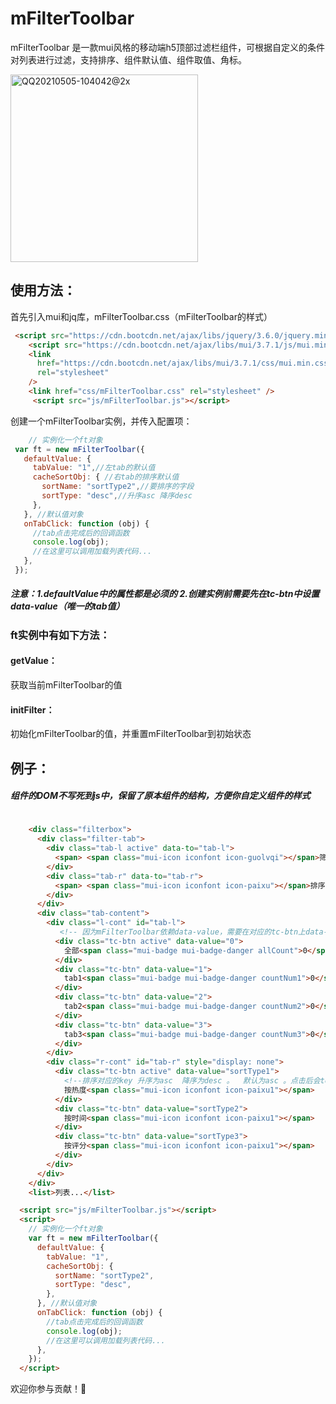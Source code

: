 
# mFilterToolbar

mFilterToolbar 是一款mui风格的移动端h5顶部过滤栏组件，可根据自定义的条件对列表进行过滤，支持排序、组件默认值、组件取值、角标。

<img width="300" alt="QQ20210505-104042@2x" src="https://user-images.githubusercontent.com/36625154/117092071-c57a7e80-ad8f-11eb-9d3f-ab93f7e0cff8.png">



## 使用方法：
首先引入mui和jq库，mFilterToolbar.css（mFilterToolbar的样式）
```html
 <script src="https://cdn.bootcdn.net/ajax/libs/jquery/3.6.0/jquery.min.js"></script>
    <script src="https://cdn.bootcdn.net/ajax/libs/mui/3.7.1/js/mui.min.js"></script>
    <link
      href="https://cdn.bootcdn.net/ajax/libs/mui/3.7.1/css/mui.min.css"
      rel="stylesheet"
    />
    <link href="css/mFilterToolbar.css" rel="stylesheet" />
     <script src="js/mFilterToolbar.js"></script>
```

创建一个mFilterToolbar实例，并传入配置项：

   ```javascript
       // 实例化一个ft对象
    var ft = new mFilterToolbar({
      defaultValue: { 
        tabValue: "1",//左tab的默认值
        cacheSortObj: { //右tab的排序默认值
          sortName: "sortType2",//要排序的字段
          sortType: "desc",//升序asc 降序desc
        },
      }, //默认值对象
      onTabClick: function (obj) {
        //tab点击完成后的回调函数
        console.log(obj);
        //在这里可以调用加载列表代码...
      },
    });
   ```
##### 注意：1.defaultValue中的属性都是必须的 2.创建实例前需要先在tc-btn中设置data-value（唯一的tab值）

### ft实例中有如下方法：
#### getValue：

获取当前mFilterToolbar的值


#### initFilter：

初始化mFilterToolbar的值，并重置mFilterToolbar到初始状态


## 例子：
##### 组件的DOM不写死到js中，保留了原本组件的结构，方便你自定义组件的样式
``` html
 
    <div class="filterbox">
      <div class="filter-tab">
        <div class="tab-l active" data-to="tab-l">
          <span> <span class="mui-icon iconfont icon-guolvqi"></span>筛选</span>
        </div>
        <div class="tab-r" data-to="tab-r">
          <span> <span class="mui-icon iconfont icon-paixu"></span>排序</span>
        </div>
      </div>
      <div class="tab-content">
        <div class="l-cont" id="tab-l">
           <!-- 因为mFilterToolbar依赖data-value，需要在对应的tc-btn上data-value设置tab对应的值（唯一）-->
          <div class="tc-btn active" data-value="0">
            全部<span class="mui-badge mui-badge-danger allCount">0</span>
          </div>
          <div class="tc-btn" data-value="1">
            tab1<span class="mui-badge mui-badge-danger countNum1">0</span>
          </div>
          <div class="tc-btn" data-value="2">
            tab2<span class="mui-badge mui-badge-danger countNum2">0</span>
          </div>
          <div class="tc-btn" data-value="3">
            tab3<span class="mui-badge mui-badge-danger countNum3">0</span>
          </div>
        </div>
        <div class="r-cont" id="tab-r" style="display: none">
          <div class="tc-btn active" data-value="sortType1">
            <!--排序对应的key 升序为asc  降序为desc 。  默认为asc 。点击后会toggle这两个值-->
            按热度<span class="mui-icon iconfont icon-paixu1"></span>
          </div>
          <div class="tc-btn" data-value="sortType2">
            按时间<span class="mui-icon iconfont icon-paixu1"></span>
          </div>
          <div class="tc-btn" data-value="sortType3">
            按评分<span class="mui-icon iconfont icon-paixu1"></span>
          </div>
        </div>
      </div>
    </div>
    <list>列表...</list>

  <script src="js/mFilterToolbar.js"></script>
  <script>
    // 实例化一个ft对象
    var ft = new mFilterToolbar({
      defaultValue: {
        tabValue: "1",
        cacheSortObj: {
          sortName: "sortType2",
          sortType: "desc",
        },
      }, //默认值对象
      onTabClick: function (obj) {
        //tab点击完成后的回调函数
        console.log(obj);
        //在这里可以调用加载列表代码...
      },
    });
  </script>
```


欢迎你参与贡献！👏
